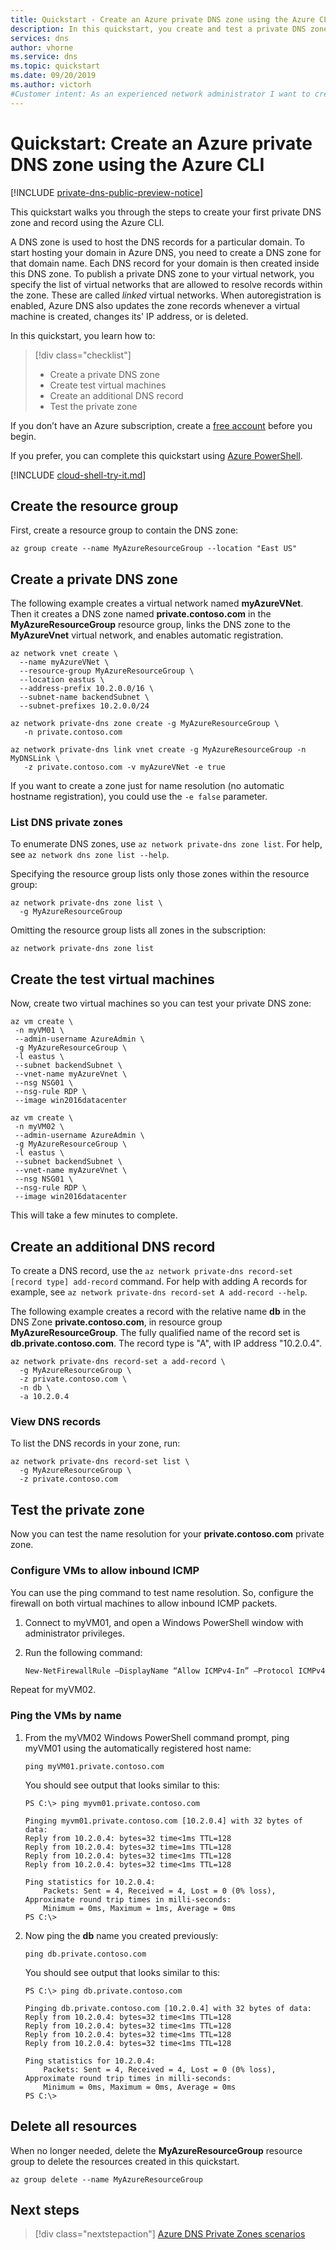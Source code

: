```yaml
---
title: Quickstart - Create an Azure private DNS zone using the Azure CLI
description: In this quickstart, you create and test a private DNS zone and record in Azure DNS. This is a step-by-step guide to create and manage your first private DNS zone and record using Azure CLI.
services: dns
author: vhorne
ms.service: dns
ms.topic: quickstart
ms.date: 09/20/2019
ms.author: victorh
#Customer intent: As an experienced network administrator I want to create an  Azure private DNS zone, so I can resolve host names on my private virtual networks.
---
```


# Quickstart: Create an Azure private DNS zone using the Azure CLI

[!INCLUDE [private-dns-public-preview-notice](../../includes/private-dns-public-preview-notice.md)]

This quickstart walks you through the steps to create your first private DNS zone and record using the Azure CLI.

A DNS zone is used to host the DNS records for a particular domain. To start hosting your domain in Azure DNS, you need to create a DNS zone for that domain name. Each DNS record for your domain is then created inside this DNS zone. To publish a private DNS zone to your virtual network, you specify the list of virtual networks that are allowed to resolve records within the zone.  These are called *linked* virtual networks. When autoregistration is enabled, Azure DNS also updates the zone records whenever a virtual machine is created, changes its' IP address, or is deleted.

In this quickstart, you learn how to:

> [!div class="checklist"]
> * Create a private DNS zone
> * Create test virtual machines
> * Create an additional DNS record
> * Test the private zone

If you don’t have an Azure subscription, create a [free account](https://azure.microsoft.com/free/?WT.mc_id=A261C142F) before you begin.

If you prefer, you can complete this quickstart using [Azure PowerShell](private-dns-getstarted-powershell.md).

[!INCLUDE [cloud-shell-try-it.md](../../includes/cloud-shell-try-it.md)]

## Create the resource group

First, create a resource group to contain the DNS zone: 

```azurecli
az group create --name MyAzureResourceGroup --location "East US"
```

## Create a private DNS zone

The following example creates a virtual network named **myAzureVNet**. Then it creates a DNS zone named **private.contoso.com** in the **MyAzureResourceGroup** resource group, links the DNS zone to the **MyAzureVnet** virtual network, and enables automatic registration.

```azurecli
az network vnet create \
  --name myAzureVNet \
  --resource-group MyAzureResourceGroup \
  --location eastus \
  --address-prefix 10.2.0.0/16 \
  --subnet-name backendSubnet \
  --subnet-prefixes 10.2.0.0/24

az network private-dns zone create -g MyAzureResourceGroup \
   -n private.contoso.com

az network private-dns link vnet create -g MyAzureResourceGroup -n MyDNSLink \
   -z private.contoso.com -v myAzureVNet -e true
```

If you want to create a zone just for name resolution (no automatic hostname registration), you could use the `-e false` parameter.

### List DNS private zones

To enumerate DNS zones, use `az network private-dns zone list`. For help, see `az network dns zone list --help`.

Specifying the resource group lists only those zones within the resource group:

```azurecli
az network private-dns zone list \
  -g MyAzureResourceGroup
```

Omitting the resource group lists all zones in the subscription:

```azurecli
az network private-dns zone list 
```

## Create the test virtual machines

Now, create two virtual machines so you can test your private DNS zone:

```azurecli
az vm create \
 -n myVM01 \
 --admin-username AzureAdmin \
 -g MyAzureResourceGroup \
 -l eastus \
 --subnet backendSubnet \
 --vnet-name myAzureVnet \
 --nsg NSG01 \
 --nsg-rule RDP \
 --image win2016datacenter

az vm create \
 -n myVM02 \
 --admin-username AzureAdmin \
 -g MyAzureResourceGroup \
 -l eastus \
 --subnet backendSubnet \
 --vnet-name myAzureVnet \
 --nsg NSG01 \
 --nsg-rule RDP \
 --image win2016datacenter
```

This will take a few minutes to complete.

## Create an additional DNS record

To create a DNS record, use the `az network private-dns record-set [record type] add-record` command. For help with adding A records for example, see `az network private-dns record-set A add-record --help`.

 The following example creates a record with the relative name **db** in the DNS Zone **private.contoso.com**, in resource group **MyAzureResourceGroup**. The fully qualified name of the record set is **db.private.contoso.com**. The record type is "A", with IP address "10.2.0.4".

```azurecli
az network private-dns record-set a add-record \
  -g MyAzureResourceGroup \
  -z private.contoso.com \
  -n db \
  -a 10.2.0.4
```

### View DNS records

To list the DNS records in your zone, run:

```azurecli
az network private-dns record-set list \
  -g MyAzureResourceGroup \
  -z private.contoso.com
```

## Test the private zone

Now you can test the name resolution for your **private.contoso.com** private zone.

### Configure VMs to allow inbound ICMP

You can use the ping command to test name resolution. So, configure the firewall on both virtual machines to allow inbound ICMP packets.

1. Connect to myVM01, and open a Windows PowerShell window with administrator privileges.
2. Run the following command:

   ```powershell
   New-NetFirewallRule –DisplayName “Allow ICMPv4-In” –Protocol ICMPv4
   ```

Repeat for myVM02.

### Ping the VMs by name

1. From the myVM02 Windows PowerShell command prompt, ping myVM01 using the automatically registered host name:

   ```
   ping myVM01.private.contoso.com
   ```

   You should see output that looks similar to this:

   ```
   PS C:\> ping myvm01.private.contoso.com

   Pinging myvm01.private.contoso.com [10.2.0.4] with 32 bytes of data:
   Reply from 10.2.0.4: bytes=32 time<1ms TTL=128
   Reply from 10.2.0.4: bytes=32 time=1ms TTL=128
   Reply from 10.2.0.4: bytes=32 time<1ms TTL=128
   Reply from 10.2.0.4: bytes=32 time<1ms TTL=128

   Ping statistics for 10.2.0.4:
       Packets: Sent = 4, Received = 4, Lost = 0 (0% loss),
   Approximate round trip times in milli-seconds:
       Minimum = 0ms, Maximum = 1ms, Average = 0ms
   PS C:\>
   ```

2. Now ping the **db** name you created previously:

   ```
   ping db.private.contoso.com
   ```

   You should see output that looks similar to this:

   ```
   PS C:\> ping db.private.contoso.com

   Pinging db.private.contoso.com [10.2.0.4] with 32 bytes of data:
   Reply from 10.2.0.4: bytes=32 time<1ms TTL=128
   Reply from 10.2.0.4: bytes=32 time<1ms TTL=128
   Reply from 10.2.0.4: bytes=32 time<1ms TTL=128
   Reply from 10.2.0.4: bytes=32 time<1ms TTL=128

   Ping statistics for 10.2.0.4:
       Packets: Sent = 4, Received = 4, Lost = 0 (0% loss),
   Approximate round trip times in milli-seconds:
       Minimum = 0ms, Maximum = 0ms, Average = 0ms
   PS C:\>
   ```

## Delete all resources

When no longer needed, delete the **MyAzureResourceGroup** resource group to delete the resources created in this quickstart.

```azurecli
az group delete --name MyAzureResourceGroup
```

## Next steps

> [!div class="nextstepaction"]
> [Azure DNS Private Zones scenarios](private-dns-scenarios.md)

